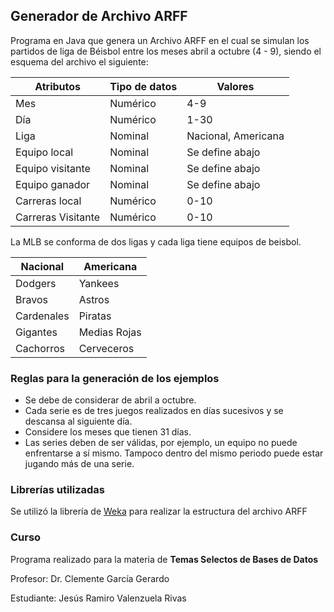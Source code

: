 ## Generador de Archivo ARFF

Programa en Java que genera un Archivo ARFF en el cual se simulan los partidos de liga de Béisbol entre los meses abril a octubre (4 - 9), siendo el esquema del archivo el siguiente:

| Atributos          | Tipo de datos | Valores             |
|--------------------|---------------|---------------------|
| Mes                | Numérico      | 4-9                 |
| Día                | Numérico      | 1-30                |
| Liga               | Nominal       | Nacional, Americana |
| Equipo local       | Nominal       | Se define abajo     |
| Equipo visitante   | Nominal       | Se define abajo     |
| Equipo ganador     | Nominal       | Se define abajo     |
| Carreras local     | Numérico      | 0-10                |
| Carreras Visitante | Numérico      | 0-10                |

La MLB se conforma de dos ligas y cada liga tiene  equipos de beisbol.

| Nacional   | Americana    |
|------------|--------------|
| Dodgers    | Yankees      |
| Bravos     | Astros       |
| Cardenales | Piratas      |
| Gigantes   | Medias Rojas |
| Cachorros  | Cerveceros   |

### Reglas para la generación de los ejemplos
* Se debe de considerar de abril a octubre.
* Cada serie es de tres juegos realizados en días sucesivos y se descansa al siguiente día.
* Considere los meses que tienen 31 días.
* Las series deben de ser válidas, por ejemplo, un equipo no puede enfrentarse a sí mismo. Tampoco dentro del mismo periodo puede estar jugando más de una serie.

### Librerías utilizadas
Se utilizó la librería de [Weka](https://www.cs.waikato.ac.nz/~ml/index.html) para realizar la estructura del archivo ARFF

### Curso
Programa realizado para la materia de **Temas Selectos de Bases de Datos**

Profesor: Dr. Clemente García Gerardo

Estudiante: Jesús Ramiro Valenzuela Rivas